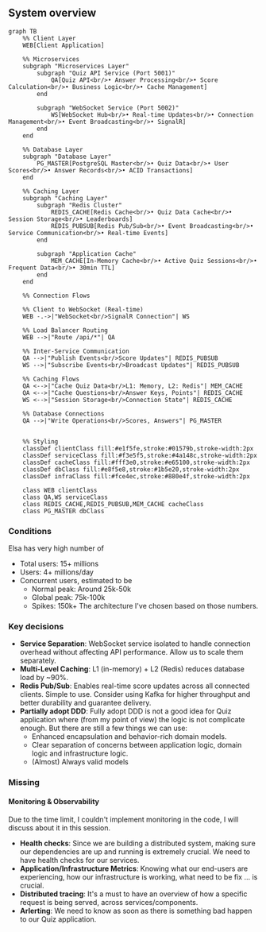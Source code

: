 ## System overview

```mermaid
graph TB
    %% Client Layer
    WEB[Client Application]
    
    %% Microservices
    subgraph "Microservices Layer"
        subgraph "Quiz API Service (Port 5001)"
            QA[Quiz API<br/>• Answer Processing<br/>• Score Calculation<br/>• Business Logic<br/>• Cache Management]
        end
        
        subgraph "WebSocket Service (Port 5002)"
            WS[WebSocket Hub<br/>• Real-time Updates<br/>• Connection Management<br/>• Event Broadcasting<br/>• SignalR]
        end
    end
    
    %% Database Layer
    subgraph "Database Layer"
        PG_MASTER[PostgreSQL Master<br/>• Quiz Data<br/>• User Scores<br/>• Answer Records<br/>• ACID Transactions]
    end
    
    %% Caching Layer
    subgraph "Caching Layer"
        subgraph "Redis Cluster"
            REDIS_CACHE[Redis Cache<br/>• Quiz Data Cache<br/>• Session Storage<br/>• Leaderboards]
            REDIS_PUBSUB[Redis Pub/Sub<br/>• Event Broadcasting<br/>• Service Communication<br/>• Real-time Events]
        end
        
        subgraph "Application Cache"
            MEM_CACHE[In-Memory Cache<br/>• Active Quiz Sessions<br/>• Frequent Data<br/>• 30min TTL]
        end
    end
    
    %% Connection Flows
    
    %% Client to WebSocket (Real-time)
    WEB -.->|"WebSocket<br/>SignalR Connection"| WS
    
    %% Load Balancer Routing
    WEB -->|"Route /api/*"| QA
    
    %% Inter-Service Communication
    QA -->|"Publish Events<br/>Score Updates"| REDIS_PUBSUB
    WS -->|"Subscribe Events<br/>Broadcast Updates"| REDIS_PUBSUB
    
    %% Caching Flows
    QA <-->|"Cache Quiz Data<br/>L1: Memory, L2: Redis"| MEM_CACHE
    QA <-->|"Cache Questions<br/>Answer Keys, Points"| REDIS_CACHE
    WS <-->|"Session Storage<br/>Connection State"| REDIS_CACHE
    
    %% Database Connections
    QA -->|"Write Operations<br/>Scores, Answers"| PG_MASTER
    
    
    %% Styling
    classDef clientClass fill:#e1f5fe,stroke:#01579b,stroke-width:2px
    classDef serviceClass fill:#f3e5f5,stroke:#4a148c,stroke-width:2px
    classDef cacheClass fill:#fff3e0,stroke:#e65100,stroke-width:2px
    classDef dbClass fill:#e8f5e8,stroke:#1b5e20,stroke-width:2px
    classDef infraClass fill:#fce4ec,stroke:#880e4f,stroke-width:2px
    
    class WEB clientClass
    class QA,WS serviceClass
    class REDIS_CACHE,REDIS_PUBSUB,MEM_CACHE cacheClass
    class PG_MASTER dbClass
```

### Conditions
Elsa has very high number of
- Total users: 15+ millions
- Users: 4+ millions/day
- Concurrent users, estimated to be
    - Normal peak: Around 25k-50k
    - Global peak: 75k-100k
    - Spikes: 150k+
The architecture I've chosen based on those numbers.

### Key decisions
- **Service Separation**: WebSocket service isolated to handle connection overhead without affecting API performance. Allow us to scale them separately.
- **Multi-Level Caching**: L1 (in-memory) + L2 (Redis) reduces database load by ~90%.
- **Redis Pub/Sub**: Enables real-time score updates across all connected clients. Simple to use. Consider using Kafka for higher throughput and better durability and guarantee delivery.
- **Partially adopt DDD**: Fully adopt DDD is not a good idea for Quiz application where (from my point of view) the logic is not complicate enough. But there are still a few things we can use:
    - Enhanced encapsulation and behavior-rich domain models.
    - Clear separation of concerns between application logic, domain logic and infrastructure logic.
    - (Almost) Always valid models

### Missing
#### Monitoring & Observability
Due to the time limit, I couldn't implement monitoring in the code, I will discuss about it in this session.

- **Health checks**: Since we are building a distributed system, making sure our dependencies are up and running is extremely crucial. We need to have health checks for our services.
- **Application/Infrastructure Metrics**: Knowing what our end-users are experiencing, how our infrastructure is working, what need to be fix ... is crucial.
- **Distributed tracing**: It's a must to have an overview of how a specific request is being served, across services/components.
- **Arlerting**: We need to know as soon as there is something bad happen to our Quiz application.


